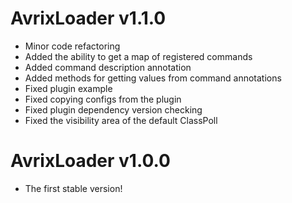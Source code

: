 # AvrixLoader v1.1.0

- Minor code refactoring
- Added the ability to get a map of registered commands
- Added command description annotation
- Added methods for getting values from command annotations
- Fixed plugin example
- Fixed copying configs from the plugin
- Fixed plugin dependency version checking
- Fixed the visibility area of the default ClassPoll

# AvrixLoader v1.0.0

- The first stable version!